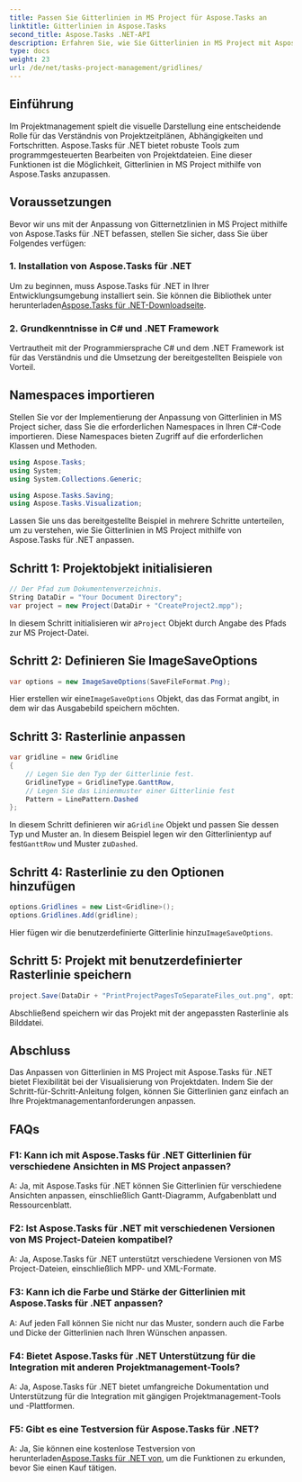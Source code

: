 ```yaml
---
title: Passen Sie Gitterlinien in MS Project für Aspose.Tasks an
linktitle: Gitterlinien in Aspose.Tasks
second_title: Aspose.Tasks .NET-API
description: Erfahren Sie, wie Sie Gitterlinien in MS Project mit Aspose.Tasks für .NET anpassen. Verbessern Sie die Visualisierung und Verwaltung Ihres Projekts mit einfach zu befolgenden Schritten.
type: docs
weight: 23
url: /de/net/tasks-project-management/gridlines/
---
```

## Einführung

Im Projektmanagement spielt die visuelle Darstellung eine entscheidende Rolle für das Verständnis von Projektzeitplänen, Abhängigkeiten und Fortschritten. Aspose.Tasks für .NET bietet robuste Tools zum programmgesteuerten Bearbeiten von Projektdateien. Eine dieser Funktionen ist die Möglichkeit, Gitterlinien in MS Project mithilfe von Aspose.Tasks anzupassen.

## Voraussetzungen

Bevor wir uns mit der Anpassung von Gitternetzlinien in MS Project mithilfe von Aspose.Tasks für .NET befassen, stellen Sie sicher, dass Sie über Folgendes verfügen:

### 1. Installation von Aspose.Tasks für .NET

 Um zu beginnen, muss Aspose.Tasks für .NET in Ihrer Entwicklungsumgebung installiert sein. Sie können die Bibliothek unter herunterladen[Aspose.Tasks für .NET-Downloadseite](https://releases.aspose.com/tasks/net/).

### 2. Grundkenntnisse in C# und .NET Framework

Vertrautheit mit der Programmiersprache C# und dem .NET Framework ist für das Verständnis und die Umsetzung der bereitgestellten Beispiele von Vorteil.

## Namespaces importieren

Stellen Sie vor der Implementierung der Anpassung von Gitterlinien in MS Project sicher, dass Sie die erforderlichen Namespaces in Ihren C#-Code importieren. Diese Namespaces bieten Zugriff auf die erforderlichen Klassen und Methoden.

```csharp
using Aspose.Tasks;
using System;
using System.Collections.Generic;

using Aspose.Tasks.Saving;
using Aspose.Tasks.Visualization;

```

Lassen Sie uns das bereitgestellte Beispiel in mehrere Schritte unterteilen, um zu verstehen, wie Sie Gitterlinien in MS Project mithilfe von Aspose.Tasks für .NET anpassen.

## Schritt 1: Projektobjekt initialisieren

```csharp
// Der Pfad zum Dokumentenverzeichnis.
String DataDir = "Your Document Directory";
var project = new Project(DataDir + "CreateProject2.mpp");
```

 In diesem Schritt initialisieren wir a`Project` Objekt durch Angabe des Pfads zur MS Project-Datei.

## Schritt 2: Definieren Sie ImageSaveOptions

```csharp
var options = new ImageSaveOptions(SaveFileFormat.Png);
```

 Hier erstellen wir eine`ImageSaveOptions` Objekt, das das Format angibt, in dem wir das Ausgabebild speichern möchten.

## Schritt 3: Rasterlinie anpassen

```csharp
var gridline = new Gridline
{
	// Legen Sie den Typ der Gitterlinie fest.
	GridlineType = GridlineType.GanttRow, 
	// Legen Sie das Linienmuster einer Gitterlinie fest
	Pattern = LinePattern.Dashed
};
```

 In diesem Schritt definieren wir a`Gridline` Objekt und passen Sie dessen Typ und Muster an. In diesem Beispiel legen wir den Gitterlinientyp auf fest`GanttRow` und Muster zu`Dashed`.

## Schritt 4: Rasterlinie zu den Optionen hinzufügen

```csharp
options.Gridlines = new List<Gridline>();
options.Gridlines.Add(gridline);
```

 Hier fügen wir die benutzerdefinierte Gitterlinie hinzu`ImageSaveOptions`.

## Schritt 5: Projekt mit benutzerdefinierter Rasterlinie speichern

```csharp
project.Save(DataDir + "PrintProjectPagesToSeparateFiles_out.png", options);
```

Abschließend speichern wir das Projekt mit der angepassten Rasterlinie als Bilddatei.

## Abschluss

Das Anpassen von Gitterlinien in MS Project mit Aspose.Tasks für .NET bietet Flexibilität bei der Visualisierung von Projektdaten. Indem Sie der Schritt-für-Schritt-Anleitung folgen, können Sie Gitterlinien ganz einfach an Ihre Projektmanagementanforderungen anpassen.

## FAQs

### F1: Kann ich mit Aspose.Tasks für .NET Gitterlinien für verschiedene Ansichten in MS Project anpassen?

A: Ja, mit Aspose.Tasks für .NET können Sie Gitterlinien für verschiedene Ansichten anpassen, einschließlich Gantt-Diagramm, Aufgabenblatt und Ressourcenblatt.

### F2: Ist Aspose.Tasks für .NET mit verschiedenen Versionen von MS Project-Dateien kompatibel?

A: Ja, Aspose.Tasks für .NET unterstützt verschiedene Versionen von MS Project-Dateien, einschließlich MPP- und XML-Formate.

### F3: Kann ich die Farbe und Stärke der Gitterlinien mit Aspose.Tasks für .NET anpassen?

A: Auf jeden Fall können Sie nicht nur das Muster, sondern auch die Farbe und Dicke der Gitterlinien nach Ihren Wünschen anpassen.

### F4: Bietet Aspose.Tasks für .NET Unterstützung für die Integration mit anderen Projektmanagement-Tools?

A: Ja, Aspose.Tasks für .NET bietet umfangreiche Dokumentation und Unterstützung für die Integration mit gängigen Projektmanagement-Tools und -Plattformen.

### F5: Gibt es eine Testversion für Aspose.Tasks für .NET?

 A: Ja, Sie können eine kostenlose Testversion von herunterladen[Aspose.Tasks für .NET von](https://forum.aspose.com/c/tasks/15), um die Funktionen zu erkunden, bevor Sie einen Kauf tätigen.